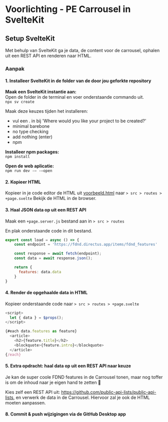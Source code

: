 # Voorlichting - PE Carrousel in SvelteKit

## Setup SvelteKit

Met behulp van SvelteKit ga je data, de content voor de carrousel, ophalen uit een REST API en renderen naar HTML.

### Aanpak

#### 1. Installeer SvelteKit in de folder van de door jou geforkte repository

**Maak een SvelteKit instantie aan:**  
Open de folder  in de terminal en voer onderstaande commando uit.  
`npx sv create`

Maak deze keuzes tijden het installeren:
- vul een . in bij 'Where would you like your project to be created?'
- minimal barebone
- no type checking
- add nothing (enter)
- npm

**Installeer npm packages:**  
`npm install`

**Open de web aplicatie:**  
`npm run dev -— -—open`

#### 2. Kopieer HTML
Kopieer in je code editor de HTML uit [voorbeeld.html](voorbeeld.html) naar `> src > routes > +page.svelte`
Bekijk de HTML in de browser.

#### 3. Haal JSON data op uit een REST API
Maak een `+page.server.js` bestand aan in `> src > routes`

En plak onderstaande code in dit bestand.

```javascript
export const load = async () => {
    const endpoint = 'https://fdnd.directus.app/items/fdnd_features'

    const response = await fetch(endpoint);
    const data = await response.json();

    return {
      features: data.data
    }
}
```

#### 4. Render de opgehaalde data in HTML

Kopieer onderstaande code naar `> src > routes > +page.svelte`

```javascript
<script>
  let { data } = $props();
</script>

{#each data.features as feature}
  <article>
    <h2>{feature.title}</h2>
    <blockquote>{feature.intro}</blockquote>
  </article>
{/each}
```

#### 5. Extra opdracht: haal data op uit een REST API naar keuze
Je kan de super coole FDND features in de Carrousel tonen, maar nog toffer is om de inhoud naar je eigen hand te zetten 🚀

Kies zelf een REST API uit: https://github.com/public-api-lists/public-api-lists, en verwerk de data in de Carrousel. Hiervoor zal je ook de HTML moeten aanpassen.

#### 8. Commit & push wijzigingen via de GitHub Desktop app




